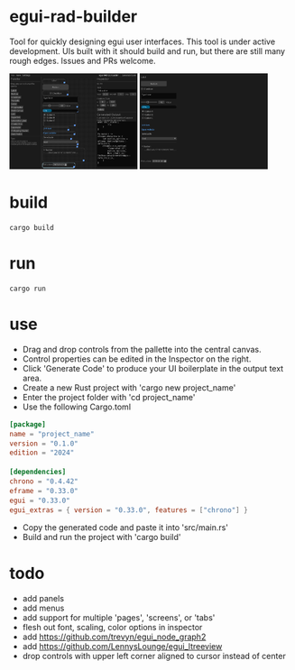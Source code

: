 # egui-rad-builder
Tool for quickly designing egui user interfaces.  This tool is under active development.  UIs built with it should build and run, but there are still many rough edges.  Issues and PRs welcome.

<img src="doc/egui-rad-builder-screenshot.png" width=45% alt="egui RAD builder screenshot"/> <img src="doc/ui-screenshot.png" width=45% alt="Generated UI"/>

# build
```shell
cargo build
```

# run
```shell
cargo run
```

# use
- Drag and drop controls from the pallette into the central canvas.
- Control properties can be edited in the Inspector on the right.
- Click 'Generate Code' to produce your UI boilerplate in the output text area.
- Create a new Rust project with 'cargo new project_name'
- Enter the project folder with 'cd project_name'
- Use the following Cargo.toml
```toml
[package]
name = "project_name"
version = "0.1.0"
edition = "2024"

[dependencies]
chrono = "0.4.42"
eframe = "0.33.0"
egui = "0.33.0"
egui_extras = { version = "0.33.0", features = ["chrono"] }
```
- Copy the generated code and paste it into 'src/main.rs'
- Build and run the project with 'cargo build'

# todo
- add panels
- add menus
- add support for multiple 'pages', 'screens', or 'tabs'
- flesh out font, scaling, color options in inspector
- add https://github.com/trevyn/egui_node_graph2
- add https://github.com/LennysLounge/egui_ltreeview
- drop controls with upper left corner aligned to cursor instead of center
